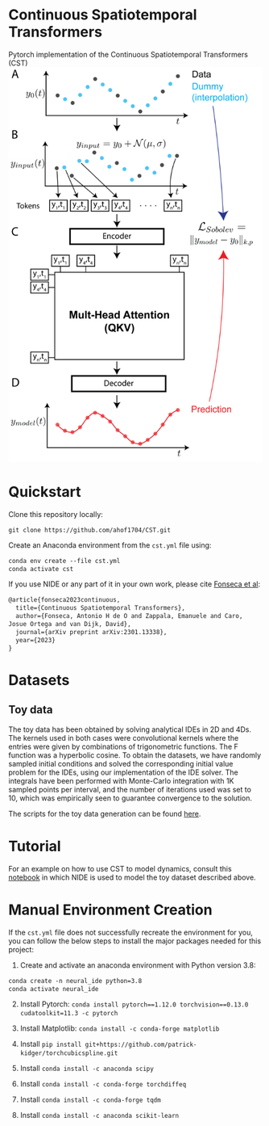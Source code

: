 # Continuous Spatiotemporal Transformers

Pytorch implementation of the Continuous Spatiotemporal Transformers (CST)
![CST Workflow](resources/CST_method_github.png)


# Quickstart
Clone this repository locally:

```
git clone https://github.com/ahof1704/CST.git
```


Create an Anaconda environment from the `cst.yml` file using:

```
conda env create --file cst.yml
conda activate cst
```


If you use NIDE or any part of it in your own work, please cite [Fonseca et al]([https://arxiv.org/abs/2206.14282](https://arxiv.org/abs/2301.13338)):
```
@article{fonseca2023continuous,
  title={Continuous Spatiotemporal Transformers},
  author={Fonseca, Antonio H de O and Zappala, Emanuele and Caro, Josue Ortega and van Dijk, David},
  journal={arXiv preprint arXiv:2301.13338},
  year={2023}
}
```

# Datasets

## Toy data 
The toy data has been obtained by solving analytical IDEs in 2D and 4Ds. The kernels used in both cases were convolutional kernels where the entries were given by combinations of trigonometric functions. The F function was a hyperbolic cosine. To obtain the datasets, we have randomly sampled initial conditions and solved the corresponding initial value problem for the IDEs, using our implementation of the IDE solver. The integrals have been performed with Monte-Carlo integration with 1K sampled points per interval, and the number of iterations used was set to 10, which was empirically seen to guarantee convergence to the solution.

The scripts for the toy data generation can be found [here](resources/NIDE_method_github.png).

# Tutorial
For an example on how to use CST to model dynamics, consult this [notebook](main-toyData.ipynb) in which NIDE is used to model the toy dataset described above.


# Manual Environment Creation
If the `cst.yml` file does not successfully recreate the environment for you, you can follow the below steps to install the major packages needed for this project:

1. Create and activate an anaconda environment with Python version 3.8:
```
conda create -n neural_ide python=3.8
conda activate neural_ide
```

2. Install Pytorch: `conda install pytorch==1.12.0 torchvision==0.13.0 cudatoolkit=11.3 -c pytorch`

3. Install Matplotlib: `conda install -c conda-forge matplotlib`

4. Install `pip install git+https://github.com/patrick-kidger/torchcubicspline.git`

5. Install `conda install -c anaconda scipy`

6. Install `conda install -c conda-forge torchdiffeq`

7. Install `conda install -c conda-forge tqdm`

8. Install `conda install -c anaconda scikit-learn`





